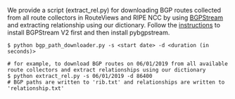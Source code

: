 We provide a script (extract_rel.py) for downloading BGP routes collected from all route collectors in RouteViews and RIPE NCC by using [BGPStream](https://bgpstream.caida.org/) and extracting relationship using our dictionary. Follow the [instructions](https://bgpstream.caida.org/download) to install BGPStream V2 first and then install pybgpstream.

```
$ python bgp_path_downloader.py -s <start date> -d <duration (in seconds)>

# for example, to download BGP routes on 06/01/2019 from all available route collectors and extract relationships using our dictionary
$ python extract_rel.py -s 06/01/2019 -d 86400
# BGP paths are written to 'rib.txt' and relationships are written to 'relationship.txt'
```





